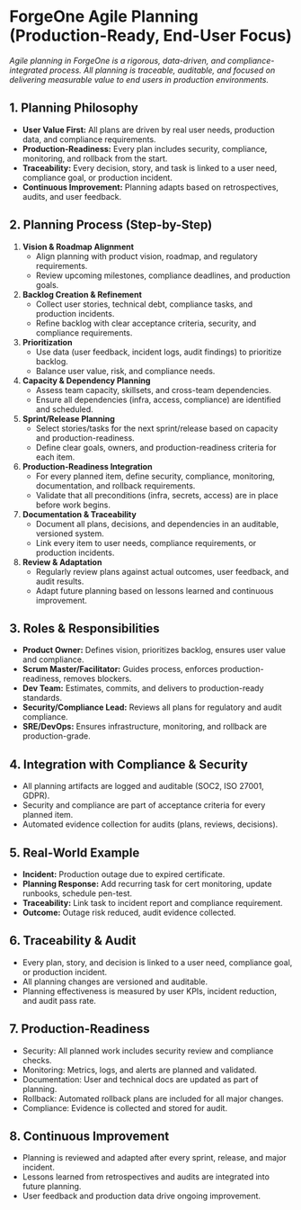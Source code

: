 # ForgeOne Agile Planning (Production-Ready, End-User Focus)

*Agile planning in ForgeOne is a rigorous, data-driven, and compliance-integrated process. All planning is traceable, auditable, and focused on delivering measurable value to end users in production environments.*

## 1. Planning Philosophy
- **User Value First:** All plans are driven by real user needs, production data, and compliance requirements.
- **Production-Readiness:** Every plan includes security, compliance, monitoring, and rollback from the start.
- **Traceability:** Every decision, story, and task is linked to a user need, compliance goal, or production incident.
- **Continuous Improvement:** Planning adapts based on retrospectives, audits, and user feedback.

## 2. Planning Process (Step-by-Step)
1. **Vision & Roadmap Alignment**
   - Align planning with product vision, roadmap, and regulatory requirements.
   - Review upcoming milestones, compliance deadlines, and production goals.
2. **Backlog Creation & Refinement**
   - Collect user stories, technical debt, compliance tasks, and production incidents.
   - Refine backlog with clear acceptance criteria, security, and compliance requirements.
3. **Prioritization**
   - Use data (user feedback, incident logs, audit findings) to prioritize backlog.
   - Balance user value, risk, and compliance needs.
4. **Capacity & Dependency Planning**
   - Assess team capacity, skillsets, and cross-team dependencies.
   - Ensure all dependencies (infra, access, compliance) are identified and scheduled.
5. **Sprint/Release Planning**
   - Select stories/tasks for the next sprint/release based on capacity and production-readiness.
   - Define clear goals, owners, and production-readiness criteria for each item.
6. **Production-Readiness Integration**
   - For every planned item, define security, compliance, monitoring, documentation, and rollback requirements.
   - Validate that all preconditions (infra, secrets, access) are in place before work begins.
7. **Documentation & Traceability**
   - Document all plans, decisions, and dependencies in an auditable, versioned system.
   - Link every item to user needs, compliance requirements, or production incidents.
8. **Review & Adaptation**
   - Regularly review plans against actual outcomes, user feedback, and audit results.
   - Adapt future planning based on lessons learned and continuous improvement.

## 3. Roles & Responsibilities
- **Product Owner:** Defines vision, prioritizes backlog, ensures user value and compliance.
- **Scrum Master/Facilitator:** Guides process, enforces production-readiness, removes blockers.
- **Dev Team:** Estimates, commits, and delivers to production-ready standards.
- **Security/Compliance Lead:** Reviews all plans for regulatory and audit compliance.
- **SRE/DevOps:** Ensures infrastructure, monitoring, and rollback are production-grade.

## 4. Integration with Compliance & Security
- All planning artifacts are logged and auditable (SOC2, ISO 27001, GDPR).
- Security and compliance are part of acceptance criteria for every planned item.
- Automated evidence collection for audits (plans, reviews, decisions).

## 5. Real-World Example
- **Incident:** Production outage due to expired certificate.
- **Planning Response:** Add recurring task for cert monitoring, update runbooks, schedule pen-test.
- **Traceability:** Link task to incident report and compliance requirement.
- **Outcome:** Outage risk reduced, audit evidence collected.

## 6. Traceability & Audit
- Every plan, story, and decision is linked to a user need, compliance goal, or production incident.
- All planning changes are versioned and auditable.
- Planning effectiveness is measured by user KPIs, incident reduction, and audit pass rate.

## 7. Production-Readiness
- Security: All planned work includes security review and compliance checks.
- Monitoring: Metrics, logs, and alerts are planned and validated.
- Documentation: User and technical docs are updated as part of planning.
- Rollback: Automated rollback plans are included for all major changes.
- Compliance: Evidence is collected and stored for audit.

## 8. Continuous Improvement
- Planning is reviewed and adapted after every sprint, release, and major incident.
- Lessons learned from retrospectives and audits are integrated into future planning.
- User feedback and production data drive ongoing improvement.
